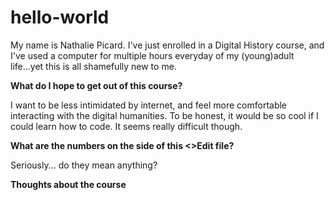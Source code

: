 # hello-world

My name is Nathalie Picard. I've just enrolled in a Digital History course, and I've used a computer for multiple hours everyday of my (young)adult life...yet this is all shamefully new to me. 

**What do I hope to get out of this course?**

I want to be less intimidated by internet, and feel more comfortable interacting with the digital humanities. To be honest, it would be so cool if I could learn how to code. It seems really difficult though.

**What are the numbers on the side of this <>Edit file?**

Seriously... do they mean anything?

**Thoughts about the course**

